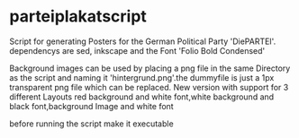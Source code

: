 # parteiplakatscript
Script for generating Posters for the German Political Party 'DiePARTEI'.
dependencys are sed, inkscape and the Font 'Folio Bold Condensed'

Background images can be used by placing a png file in the same Directory as the script and naming it 'hintergrund.png'.the dummyfile is just a 1px transparent png file which can be replaced.
New version with support for 3 different Layouts red background and white font,white background and black font,background Image and white font

before running the script make it executable
